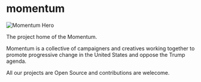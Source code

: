 # momentum
![Momentum Hero](https://github.com/momentumproject/momentum/raw/master/Hero%20Image%20Treatments/IMG_0072.PNG)

The project home of the Momentum.

Momentum is a collective of campaigners and creatives working together to promote progressive change in the United States and oppose the Trump agenda.

All our projects are Open Source and contributions are welecome.
